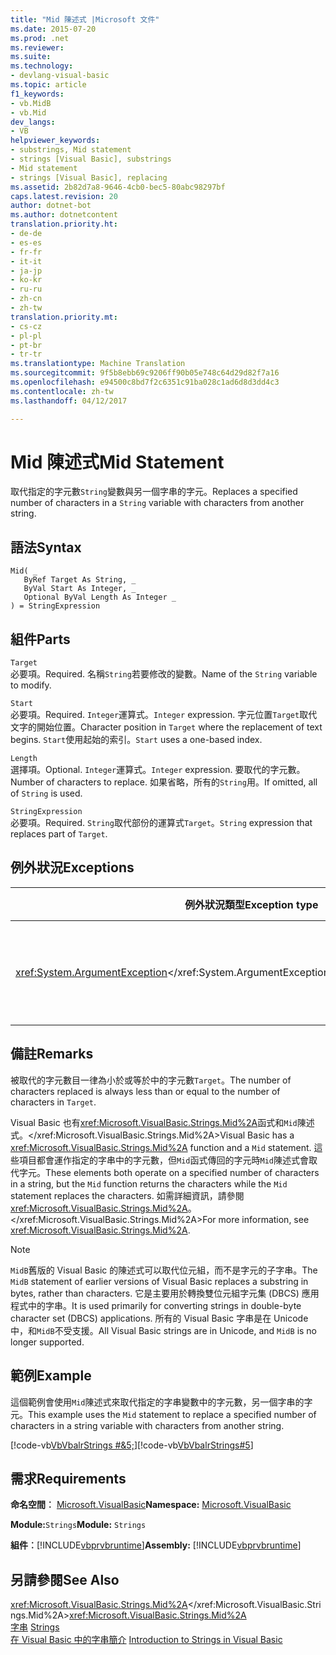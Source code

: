 ```yaml
---
title: "Mid 陳述式 |Microsoft 文件"
ms.date: 2015-07-20
ms.prod: .net
ms.reviewer: 
ms.suite: 
ms.technology:
- devlang-visual-basic
ms.topic: article
f1_keywords:
- vb.MidB
- vb.Mid
dev_langs:
- VB
helpviewer_keywords:
- substrings, Mid statement
- strings [Visual Basic], substrings
- Mid statement
- strings [Visual Basic], replacing
ms.assetid: 2b82d7a8-9646-4cb0-bec5-80abc98297bf
caps.latest.revision: 20
author: dotnet-bot
ms.author: dotnetcontent
translation.priority.ht:
- de-de
- es-es
- fr-fr
- it-it
- ja-jp
- ko-kr
- ru-ru
- zh-cn
- zh-tw
translation.priority.mt:
- cs-cz
- pl-pl
- pt-br
- tr-tr
ms.translationtype: Machine Translation
ms.sourcegitcommit: 9f5b8ebb69c9206ff90b05e748c64d29d82f7a16
ms.openlocfilehash: e94500c8bd7f2c6351c91ba028c1ad6d8d3dd4c3
ms.contentlocale: zh-tw
ms.lasthandoff: 04/12/2017

---
```

# <a name="mid-statement"></a><span data-ttu-id="b48c3-102">Mid 陳述式</span><span class="sxs-lookup"><span data-stu-id="b48c3-102">Mid Statement</span></span>
<span data-ttu-id="b48c3-103">取代指定的字元數`String`變數與另一個字串的字元。</span><span class="sxs-lookup"><span data-stu-id="b48c3-103">Replaces a specified number of characters in a `String` variable with characters from another string.</span></span>  
  
## <a name="syntax"></a><span data-ttu-id="b48c3-104">語法</span><span class="sxs-lookup"><span data-stu-id="b48c3-104">Syntax</span></span>  
  
```  
Mid( _  
   ByRef Target As String, _  
   ByVal Start As Integer, _  
   Optional ByVal Length As Integer _  
) = StringExpression  
```  
  
## <a name="parts"></a><span data-ttu-id="b48c3-105">組件</span><span class="sxs-lookup"><span data-stu-id="b48c3-105">Parts</span></span>  
 `Target`  
 <span data-ttu-id="b48c3-106">必要項。</span><span class="sxs-lookup"><span data-stu-id="b48c3-106">Required.</span></span> <span data-ttu-id="b48c3-107">名稱`String`若要修改的變數。</span><span class="sxs-lookup"><span data-stu-id="b48c3-107">Name of the `String` variable to modify.</span></span>  
  
 `Start`  
 <span data-ttu-id="b48c3-108">必要項。</span><span class="sxs-lookup"><span data-stu-id="b48c3-108">Required.</span></span> <span data-ttu-id="b48c3-109">`Integer`運算式。</span><span class="sxs-lookup"><span data-stu-id="b48c3-109">`Integer` expression.</span></span> <span data-ttu-id="b48c3-110">字元位置`Target`取代文字的開始位置。</span><span class="sxs-lookup"><span data-stu-id="b48c3-110">Character position in `Target` where the replacement of text begins.</span></span> <span data-ttu-id="b48c3-111">`Start`使用起始的索引。</span><span class="sxs-lookup"><span data-stu-id="b48c3-111">`Start` uses a one-based index.</span></span>  
  
 `Length`  
 <span data-ttu-id="b48c3-112">選擇項。</span><span class="sxs-lookup"><span data-stu-id="b48c3-112">Optional.</span></span> <span data-ttu-id="b48c3-113">`Integer`運算式。</span><span class="sxs-lookup"><span data-stu-id="b48c3-113">`Integer` expression.</span></span> <span data-ttu-id="b48c3-114">要取代的字元數。</span><span class="sxs-lookup"><span data-stu-id="b48c3-114">Number of characters to replace.</span></span> <span data-ttu-id="b48c3-115">如果省略，所有的`String`用。</span><span class="sxs-lookup"><span data-stu-id="b48c3-115">If omitted, all of `String` is used.</span></span>  
  
 `StringExpression`  
 <span data-ttu-id="b48c3-116">必要項。</span><span class="sxs-lookup"><span data-stu-id="b48c3-116">Required.</span></span> <span data-ttu-id="b48c3-117">`String`取代部份的運算式`Target`。</span><span class="sxs-lookup"><span data-stu-id="b48c3-117">`String` expression that replaces part of `Target`.</span></span>  
  
## <a name="exceptions"></a><span data-ttu-id="b48c3-118">例外狀況</span><span class="sxs-lookup"><span data-stu-id="b48c3-118">Exceptions</span></span>  
  
|<span data-ttu-id="b48c3-119">例外狀況類型</span><span class="sxs-lookup"><span data-stu-id="b48c3-119">Exception type</span></span>|<span data-ttu-id="b48c3-120">條件</span><span class="sxs-lookup"><span data-stu-id="b48c3-120">Condition</span></span>|  
|--------------------|---------------|  
|<span data-ttu-id="b48c3-121"><xref:System.ArgumentException></xref:System.ArgumentException></span><span class="sxs-lookup"><span data-stu-id="b48c3-121"><xref:System.ArgumentException></span></span>|<span data-ttu-id="b48c3-122">`Start`<= 0="" or=""></=>`Length`< 0.></ 0.></span><span class="sxs-lookup"><span data-stu-id="b48c3-122">`Start` <= 0 or `Length` < 0.</span></span>|  
  
## <a name="remarks"></a><span data-ttu-id="b48c3-123">備註</span><span class="sxs-lookup"><span data-stu-id="b48c3-123">Remarks</span></span>  
 <span data-ttu-id="b48c3-124">被取代的字元數目一律為小於或等於中的字元數`Target`。</span><span class="sxs-lookup"><span data-stu-id="b48c3-124">The number of characters replaced is always less than or equal to the number of characters in `Target`.</span></span>  
  
 <span data-ttu-id="b48c3-125">Visual Basic 也有<xref:Microsoft.VisualBasic.Strings.Mid%2A>函式和`Mid`陳述式。</xref:Microsoft.VisualBasic.Strings.Mid%2A></span><span class="sxs-lookup"><span data-stu-id="b48c3-125">Visual Basic has a <xref:Microsoft.VisualBasic.Strings.Mid%2A> function and a `Mid` statement.</span></span> <span data-ttu-id="b48c3-126">這些項目都會運作指定的字串中的字元數，但`Mid`函式傳回的字元時`Mid`陳述式會取代字元。</span><span class="sxs-lookup"><span data-stu-id="b48c3-126">These elements both operate on a specified number of characters in a string, but the `Mid` function returns the characters while the `Mid` statement replaces the characters.</span></span> <span data-ttu-id="b48c3-127">如需詳細資訊，請參閱<xref:Microsoft.VisualBasic.Strings.Mid%2A>。</xref:Microsoft.VisualBasic.Strings.Mid%2A></span><span class="sxs-lookup"><span data-stu-id="b48c3-127">For more information, see <xref:Microsoft.VisualBasic.Strings.Mid%2A>.</span></span>  
  
> [!NOTE]
>  <span data-ttu-id="b48c3-128">`MidB`舊版的 Visual Basic 的陳述式可以取代位元組，而不是字元的子字串。</span><span class="sxs-lookup"><span data-stu-id="b48c3-128">The `MidB` statement of earlier versions of Visual Basic replaces a substring in bytes, rather than characters.</span></span> <span data-ttu-id="b48c3-129">它是主要用於轉換雙位元組字元集 (DBCS) 應用程式中的字串。</span><span class="sxs-lookup"><span data-stu-id="b48c3-129">It is used primarily for converting strings in double-byte character set (DBCS) applications.</span></span> <span data-ttu-id="b48c3-130">所有的 Visual Basic 字串是在 Unicode 中，和`MidB`不受支援。</span><span class="sxs-lookup"><span data-stu-id="b48c3-130">All Visual Basic strings are in Unicode, and `MidB` is no longer supported.</span></span>  
  
## <a name="example"></a><span data-ttu-id="b48c3-131">範例</span><span class="sxs-lookup"><span data-stu-id="b48c3-131">Example</span></span>  
 <span data-ttu-id="b48c3-132">這個範例會使用`Mid`陳述式來取代指定的字串變數中的字元數，另一個字串的字元。</span><span class="sxs-lookup"><span data-stu-id="b48c3-132">This example uses the `Mid` statement to replace a specified number of characters in a string variable with characters from another string.</span></span>  
  
 <span data-ttu-id="b48c3-133">[!code-vb[VbVbalrStrings #&5;](../../../visual-basic/language-reference/functions/codesnippet/VisualBasic/mid-statement_1.vb)]</span><span class="sxs-lookup"><span data-stu-id="b48c3-133">[!code-vb[VbVbalrStrings#5](../../../visual-basic/language-reference/functions/codesnippet/VisualBasic/mid-statement_1.vb)]</span></span>  
  
## <a name="requirements"></a><span data-ttu-id="b48c3-134">需求</span><span class="sxs-lookup"><span data-stu-id="b48c3-134">Requirements</span></span>  
 <span data-ttu-id="b48c3-135">**命名空間︰** [Microsoft.VisualBasic](../../../visual-basic/language-reference/runtime-library-members.md)</span><span class="sxs-lookup"><span data-stu-id="b48c3-135">**Namespace:** [Microsoft.VisualBasic](../../../visual-basic/language-reference/runtime-library-members.md)</span></span>  
  
 <span data-ttu-id="b48c3-136">**Module:**`Strings`</span><span class="sxs-lookup"><span data-stu-id="b48c3-136">**Module:** `Strings`</span></span>  
  
 <span data-ttu-id="b48c3-137">**組件︰**[!INCLUDE[vbprvbruntime](../../../visual-basic/language-reference/objects/includes/vbprvbruntime_md.md)]</span><span class="sxs-lookup"><span data-stu-id="b48c3-137">**Assembly:** [!INCLUDE[vbprvbruntime](../../../visual-basic/language-reference/objects/includes/vbprvbruntime_md.md)]</span></span>  
  
## <a name="see-also"></a><span data-ttu-id="b48c3-138">另請參閱</span><span class="sxs-lookup"><span data-stu-id="b48c3-138">See Also</span></span>  
 <span data-ttu-id="b48c3-139"><xref:Microsoft.VisualBasic.Strings.Mid%2A></xref:Microsoft.VisualBasic.Strings.Mid%2A></span><span class="sxs-lookup"><span data-stu-id="b48c3-139"><xref:Microsoft.VisualBasic.Strings.Mid%2A></span></span>   
<span data-ttu-id="b48c3-140"> [字串](../../../visual-basic/programming-guide/language-features/strings/index.md) </span><span class="sxs-lookup"><span data-stu-id="b48c3-140"> [Strings](../../../visual-basic/programming-guide/language-features/strings/index.md) </span></span>  
<span data-ttu-id="b48c3-141"> [在 Visual Basic 中的字串簡介](../../../visual-basic/programming-guide/language-features/strings/introduction-to-strings.md)</span><span class="sxs-lookup"><span data-stu-id="b48c3-141"> [Introduction to Strings in Visual Basic](../../../visual-basic/programming-guide/language-features/strings/introduction-to-strings.md)</span></span>
